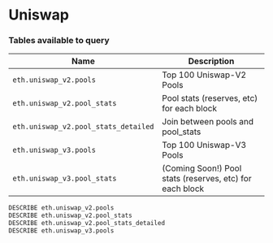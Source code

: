 # Uniswap

### Tables available to query

| Name                                 | Description                                              |
| ------------------------------------ | -------------------------------------------------------- |
| `eth.uniswap_v2.pools`               | Top 100 Uniswap-V2 Pools                                 |
| `eth.uniswap_v2.pool_stats`          | Pool stats (reserves, etc) for each block                |
| `eth.uniswap_v2.pool_stats_detailed` | Join between pools and pool\_stats                       |
| `eth.uniswap_v3.pools`               | Top 100 Uniswap-V3 Pools                                 |
| `eth.uniswap_v3.pool_stats`          | (Coming Soon!) Pool stats (reserves, etc) for each block |



```sql
DESCRIBE eth.uniswap_v2.pools
DESCRIBE eth.uniswap_v2.pool_stats
DESCRIBE eth.uniswap_v2.pool_stats_detailed
DESCRIBE eth.uniswap_v3.pools
```
